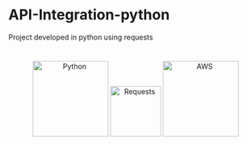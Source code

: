 # API-Integration-python
Project developed in python using requests
#
<p align="center">
<img src="https://imgur.com/FcHql8j.png" width="150" title="Python">
<img src="https://imgur.com/y0KMzg9.png" width="100" title="Requests">
<img src="https://imgur.com/oOxoq5E.png" width="150" title="AWS">
</p>

#